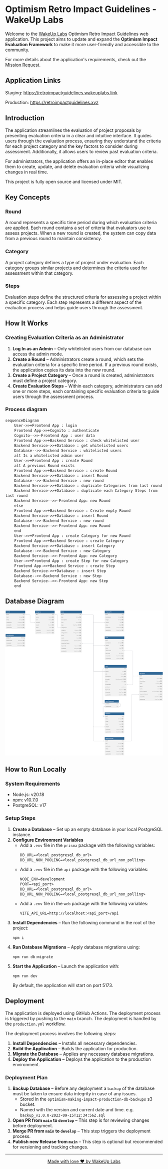 # Optimism Retro Impact Guidelines - WakeUp Labs

Welcome to the [WakeUp Labs](https://www.wakeuplabs.io/) Optimism Retro Impact Guidelines web application. This project aims to update and expand the **Optimism Impact Evaluation Framework** to make it more user-friendly and accessible to the community.

For more details about the application's requirements, check out the [Mission Request](https://gov.optimism.io/t/ready-to-vote-making-impact-evaluation-accessible/7489).

## Application Links

Staging: https://retroimpactguidelines.wakeuplabs.link

Production: https://retroimpactguidelines.xyz

## Introduction

The application streamlines the evaluation of project proposals by presenting evaluation criteria in a clear and intuitive interface. It guides users through the evaluation process, ensuring they understand the criteria for each project category and the key factors to consider during assessment. Additionally, it allows users to review past evaluation criteria.

For administrators, the application offers an in-place editor that enables them to create, update, and delete evaluation criteria while visualizing changes in real time.

This project is fully open source and licensed under MIT.

## Key Concepts

### Round

A round represents a specific time period during which evaluation criteria are applied. Each round contains a set of criteria that evaluators use to assess projects. When a new round is created, the system can copy data from a previous round to maintain consistency.

### Category

A project category defines a type of project under evaluation. Each category groups similar projects and determines the criteria used for assessment within that category.

### Steps

Evaluation steps define the structured criteria for assessing a project within a specific category. Each step represents a different aspect of the evaluation process and helps guide users through the assessment.

## How It Works

### Creating Evaluation Criteria as an Administrator

1. **Log In as an Admin** – Only whitelisted users from our database can access the admin mode.
2. **Create a Round** – Administrators create a round, which sets the evaluation criteria for a specific time period. If a previous round exists, the application copies its data into the new round.
3. **Create a Project Category** – Once a round is created, administrators must define a project category.
4. **Create Evaluation Steps** – Within each category, administrators can add one or more steps, each containing specific evaluation criteria to guide users through the assessment process.

### Process diagram

```mermaid
sequenceDiagram
    User->>+Frontend App : login
    Frontend App->>+Cognito : authenticate
    Cognito-->>-Frontend App : user data
    Frontend App->>+Backend Service : check whitelisted user
    Backend Service->>+Database : get whitelisted users
    Database-->>-Backend Service : whitelisted users
    alt Is a whitelisted admin user
    User->>+Frontend App : create Round
    alt A previous Round exists
    Frontend App->>+Backend Service : create Round
    Backend Service->>+Database : insert Round
    Database-->>-Backend Service : new round
    Backend Service->>+Database : duplicate Categories from last round
    Backend Service->>+Database : duplicate each Category Steps from last round
    Backend Service-->>-Frontend App: new Round
    else
    Frontend App->>+Backend Service : Create empty Round
    Backend Service->>+Database : insert Round
    Database-->>-Backend Service : new round
    Backend Service-->>-Frontend App: new Round
    end
    User->>+Frontend App : create Category for new Round
    Frontend App->>+Backend Service : create Category
    Backend Service->>+Database : insert Category
    Database-->>-Backend Service : new Category
    Backend Service-->>-Frontend App: new Category
    User->>+Frontend App : create Step for new Category
    Frontend App->>+Backend Service : create Step
    Backend Service->>+Database : insert Step
    Database-->>-Backend Service : new Step
    Backend Service-->>-Frontend App: new Step
    end
```

## Database Diagram

![Database Diagram](./assets/db_diagram.svg)

## How to Run Locally

### System Requirements

- Node.js: v20.18
- npm: v10.7.0
- PostgreSQL: v17

### Setup Steps

1. **Create a Database** – Set up an empty database in your local PostgreSQL instance.
2. **Configure Environment Variables**
   - Add a `.env` file in the `prisma` package with the following variables:
     ```
     DB_URL=<local_postgresql_db_url>
     DB_URL_NON_POOLING=<local_postgresql_db_url_non_polling>
     ```
   - Add a `.env` file in the `api` package with the following variables:
     ```
     NODE_ENV=development
     PORT=<api_port>
     DB_URL=<local_postgresql_db_url>
     DB_URL_NON_POOLING=<local_postgresql_db_url_non_polling>
     ```
   - Add a `.env` file in the `web` package with the following variables:
     ```
     VITE_API_URL=http://localhost:<api_port>/api
     ```
3. **Install Dependencies** – Run the following command in the root of the project:
   ```
   npm i
   ```
4. **Run Database Migrations** – Apply database migrations using:
   ```
   npm run db:migrate
   ```
5. **Start the Application** – Launch the application with:
   ```
   npm run dev
   ```
   By default, the application will start on port 5173.

## Deployment

The application is deployed using GitHub Actions. The deployment process is triggered by pushing to the `main` branch. The deployment is handled by the `production.yml` workflow.

The deployment process involves the following steps:

1. **Install Dependencies** – Installs all necessary dependencies.
2. **Build the Application** – Builds the application for production.
3. **Migrate the Database** – Applies any necessary database migrations.
4. **Deploy the Application** – Deploys the application to the production environment.

### Deployment Plan

1. **Backup Database** – Before any deployment a `backup` of the database must be taken to ensure data integrity in case of any issues.
   - Stored in the `optimism-making-impact-production-db-backups` s3 bucket.
   - Named with the version and current date and time. e.g. `backup_v1.0.0-2023-09-15T12:34:56Z.sql`
2. **Open PR from `main` to `develop`** – This step is for reviewing changes before deployment.
3. **Merge PR from `main` to `develop`** – This step triggers the deployment process.
4. **Publish new Release from `main`** – This step is optional but recommended for versioning and tracking changes.

---

<div align="center">
  <a href='https://www.wakeuplabs.io/' target='_blank' rel='noreferrer'>
    Made with love ❤️ by WakeUp Labs
  </a>
</div>
